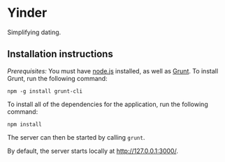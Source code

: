 # Yinder
Simplifying dating.

## Installation instructions
*Prerequisites:* You must have [node.js](http://nodejs.org/) installed, as well as
[Grunt](http://gruntjs.com/). To install Grunt, run the following command:

    npm -g install grunt-cli

To install all of the dependencies for the application, run the following command:

    npm install

The server can then be started by calling `grunt`.

By default, the server starts locally at http://127.0.0.1:3000/.
